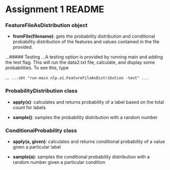 # Assignment 1 README</h1>

### FeatureFileAsDistribution object
+ __fromFile(filename)__: gets the probability distribution and conditional probability distribution of the features and 
values contained in the file provided. 

...##### Testing
...A testing option is provided by running main and adding the test flag. This will run the data2.txt file, calculate, and display some probabilities. To see this, type

...```
...sbt "run-main nlp.a1.FeatureFileAsDistribution -test"
...```

### ProbabilityDistribution class
+ __apply(x)__: calculates and returns probability of a label based on the total count for labels

+ __sample()__: samples the probability distribution with a random number

### ConditionalProbability class
+ __apply(a, given)__: calculates and returns conditional probability of a value given a particular label

+ __sample(a)__: samples the conditional probability distribution with a random number given a particular condition